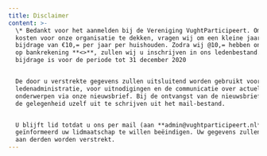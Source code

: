 ```yaml
---
title: Disclaimer
content: >-
  \* Bedankt voor het aanmelden bij de Vereniging VughtParticipeert. Om de
  kosten voor onze organisatie te dekken, vragen wij om een kleine jaarlijkse
  bijdrage van €10,= per jaar per huishouden. Zodra wij @10,= hebben ontvangen
  op bankrekening **<>**, zullen wij u inschrijven in ons ledenbestand. Deze
  bijdrage is voor de periode tot 31 december 2020


  De door u verstrekte gegevens zullen uitsluitend worden gebruikt voor de
  ledenadministratie, voor uitnodigingen en de communicatie over actuele
  onderwerpen via onze nieuwsbrief. Bij de ontvangst van de nieuwsbrief heeft u
  de gelegenheid uzelf uit te schrijven uit het mail-bestand. 


  U blijft lid totdat u ons per mail (aan **admin@vughtparticipeert.nl**) heeft
  geïnformeerd uw lidmaatschap te willen beëindigen. Uw gegevens zullen nooit
  aan derden worden verstrekt.
---
```


